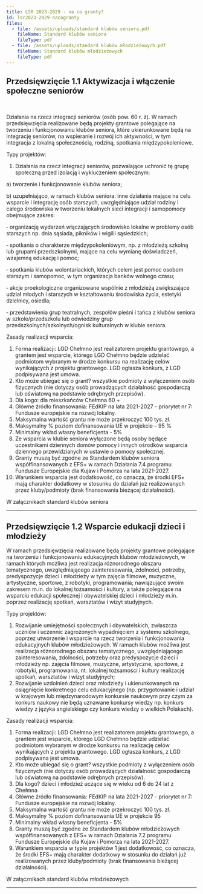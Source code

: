 ```yaml
---
title: LSR 2023-2029 - na co granty?
id: lsr2023-2029-nacogranty
files:
  - file: /assets/uploads/standard klubów seniora.pdf
    fileName: Standard klubów seniora
    fileType: pdf
  - file: /assets/uploads/standard klubów młodzieżowych.pdf
    fileName: Standard klubów młodzieżowych
    fileType: pdf
---
```

## Przedsięwzięcie 1.1 Aktywizacja i włączenie społeczne seniorów

<br>

Działania na rzecz integracji seniorów (osób pow. 60 r. ż). W ramach przedsięwzięcia realizowane będą projekty grantowe polegające na tworzeniu i funkcjonowaniu klubów seniora, które ukierunkowane będą na integrację seniorów, na wspieranie i rozwój ich aktywności, w tym integracja z lokalną społecznością, rodziną, spotkania międzypokoleniowe. 

Typy projektów:

1. Działania na rzecz integracji seniorów, pozwalające uchronić tę grupę społeczną przed izolacją i wykluczeniem społecznym: 

a)	tworzenie i funkcjonowanie klubów seniora; 

b)	uzupełniająco, w ramach klubów seniora: inne działania mające na celu wsparcie i integrację osób starszych, uwzględniające udział rodziny i całego środowiska w tworzeniu lokalnych sieci integracji i samopomocy obejmujące zakres: 

‐	organizację wydarzeń włączających środowisko lokalne w problemy osób starszych np. dnia sąsiada, pikników i wigilii sąsiedzkich;

‐	spotkania o charakterze międzypokoleniowym, np. z młodzieżą szkolną lub grupami przedszkolnymi, mające na celu wymianę doświadczeń, wzajemną edukację i pomoc;

‐	spotkania klubów wolontariackich, których celem jest pomoc osobom starszym i samopomoc, w tym organizacja banków wolnego czasu;

‐	akcje proekologiczne organizowane wspólnie z młodzieżą zwiększające udział młodych i starszych w kształtowaniu środowiska życia, estetyki dzielnicy, osiedla;

‐	przedstawienia grup teatralnych, zespołów pieśni i tańca z klubów seniora w szkole/przedszkolu lub odwiedziny grup przedszkolnych/szkolnych/ognisk kulturalnych w klubie seniora.

Zasady realizacji wsparcia:

1. Forma realizacji: LGD Chełmno jest realizatorem projektu grantowego, a grantem jest wsparcie, którego LGD Chełmno będzie udzielać podmiotom wybranym w drodze konkursu na realizację celów wynikających z projektu grantowego. LGD ogłasza konkurs, z LGD podpisywana jest umowa. 
2. Kto może ubiegać się o grant? wszystkie podmioty z wyłączeniem osób fizycznych (nie dotyczy osób prowadzących działalność gospodarczą lub oświatową na podstawie odrębnych przepisów).
3. Dla kogo: dla mieszkańców Chełmna 60 +
4. Główne źródło finansowania: FEdKIP na lata 2021-2027 - priorytet nr 7: Fundusze europejskie na rozwój lokalny.
5. Maksymalna wartość grantu nie może przekroczyć 100 tys. zł. 
6. Maksymalny % poziom dofinansowania UE w projekcie – 95 %
7. Minimalny wkład własny beneficjenta - 5%
8. Ze wsparcia w klubie seniora wyłączone będą osoby będące uczestnikami dziennych domów pomocy i innych ośrodków wsparcia dziennego przewidzianych w ustawie o pomocy społecznej.
9. Granty muszą być zgodne ze Standardem klubów seniora współfinansowanych z EFS+ w ramach Działania 7.4 programu Fundusze Europejskie dla Kujaw i Pomorza na lata 2021-2027.
10. Warunkiem wsparcia jest dodatkowość, co oznacza, że środki EFS+ mają charakter dodatkowy w stosunku do działań już realizowanych przez kluby/podmioty (brak finansowania bieżącej działalności).

W załącznikach standard klubów seniora

<hr>

## Przedsięwzięcie 1.2 Wsparcie edukacji dzieci i młodzieży

W ramach przedsięwzięcia realizowane będą projekty grantowe polegające na tworzeniu i funkcjonowaniu edukacyjnych klubów młodzieżowych, w ramach których możliwa jest realizacja różnorodnego obszaru tematycznego, uwzględniającego zainteresowania, zdolności, potrzeby, predyspozycje dzieci i młodzieży w tym zajęcia filmowe, muzyczne, artystyczne, sportowe, z robotyki, programowania; nawiązujące swoim zakresem m.in. do lokalnej tożsamości i kultury, a także polegające na wsparciu edukacji społecznej i obywatelskiej dzieci i młodzieży m.in. poprzez realizację spotkań, warsztatów i wizyt studyjnych. 

Typy projektów:

1. Rozwijanie umiejętności społecznych i obywatelskich, zwłaszcza uczniów i uczennic zagrożonych wypadnięciem z systemu szkolnego, poprzez utworzenie i wsparcie na rzecz tworzenia i funkcjonowania edukacyjnych klubów młodzieżowych. W ramach klubów możliwa jest realizacja różnorodnego obszaru tematycznego, uwzględniającego zainteresowania, zdolności, potrzeby oraz predyspozycje dzieci i młodzieży np. zajęcia filmowe, muzyczne, artystyczne, sportowe, z robotyki, programowania, nt. lokalnej tożsamości i kultury realizację spotkań, warsztatów i wizyt studyjnych;
2. Rozwijanie uzdolnień dzieci oraz młodzieży i ukierunkowanych na osiągnięcie konkretnego celu edukacyjnego (np. przygotowanie i udział w krajowym lub międzynarodowym konkursie naukowym przy czym za konkurs naukowy nie będą uznawane konkursy wiedzy np. konkurs wiedzy z języka angielskiego czy konkurs wiedzy o wielkich Polakach).

Zasady realizacji wsparcia:

1. Forma realizacji: LGD Chełmno jest realizatorem projektu grantowego, a grantem jest wsparcie, którego LGD Chełmno będzie udzielać podmiotom wybranym w drodze konkursu na realizację celów wynikających z projektu grantowego. LGD ogłasza konkurs, z LGD podpisywana jest umowa. 
2. Kto może ubiegać się o grant? wszystkie podmioty z wyłączeniem osób fizycznych (nie dotyczy osób prowadzących działalność gospodarczą lub oświatową na podstawie odrębnych przepisów).
3. Dla kogo? dzieci i młodzież uczące się w wieku od 6 do 24 lat z Chełmna
4. Główne źródło finansowania: FEdKIP na lata 2021-2027 - priorytet nr 7: Fundusze europejskie na rozwój lokalny.
5. Maksymalna wartość grantu nie może przekroczyć 100 tys. zł. 
6. Maksymalny % poziom dofinansowania UE w projekcie 95
7. Minimalny wkład własny beneficjenta - 5%
8. Granty muszą być zgodne ze Standardem klubów młodzieżowych współfinansowanych z EFS+ w ramach Działania 7.2 programu Fundusze Europejskie dla Kujaw i Pomorza na lata 2021-2027.
9. Warunkiem wsparcia w typie projektów 1 jest dodatkowość, co oznacza, że środki EFS+ mają charakter dodatkowy w stosunku do działań już realizowanych przez kluby/podmioty (brak finansowania bieżącej działalności).

W załącznikach standard klubów  młodzieżowych

<hr>
